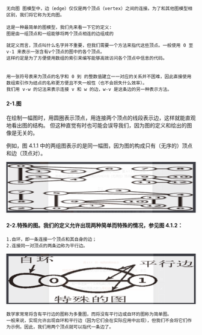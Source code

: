 

```
无向图 图模型中，边（edge）仅仅是两个顶点（vertex）之间的连接。为了和其他图模型相区别，我们将它称为无向图。

这是一种最简单的图模型，我们先来看一下它的定义:
图是由一组顶点和一组能够将两个顶点相连的边组成的
```

```
就定义而言，顶点叫什么名字并不重要，但我们需要一个方法来指代这些顶点。一般使用 0 至 v-1 来表示一张含有v个顶点的图中的各个顶点。
这样约定是为了方便使用数组的索引来编写能够高效访问各个顶点中信息的代码。


用一张符号表来为顶点的名字和 0 到 的整数值建立一一对应的关系并不困难，因此直接使用数组索引作为结点的名称更方便且不失一般性（也不会损失什么效率）。
我们用 v-w 的记法来表示连接 v 和 w 的边，w-v 是这条边的另一种表示方法。
```

#### 2-1.图
在绘制一幅图时，用圆圈表示顶点，用连接两个顶点的线段表示边，这样就能直观地看出图的结构。
但这种直觉有时也可能会误导我们，因为图的定义和绘出的图像是无关的。

例如，图 4.1.1 中的两组图表示的是同一幅图，因为图的构成只有（无序的）顶点和边（顶点对）。

![](./图1.png)

#### 2-2.特殊的图。我们的定义允许出现两种简单而特殊的情况，参见图 4.1.2：
```
1.自环，即一条连接一个顶点和其自身的边；
2.连接同一对顶点的两条边称为平行边。
```
![](./图2.png)


```
数学家常常将含有平行边的图称为多重图，而将没有平行边或自环的图称为简单图。
一般来说，实现允许出现自环和平行边（因为它们会在实际应用中出现），但我们不会将它们作为示例。因此，我们用两个顶点就可以指代一条边了。
```